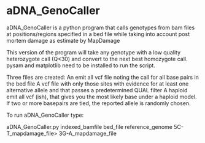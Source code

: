 # aDNA_GenoCaller
aDNA_GenoCaller is a python program that calls genotypes from bam files at positions/regions specified in a bed file while taking into account post mortem damage as estimate by MapDamage

This version of the program will take any genotype with a low quality heterozygote call (Q<30) and convert to the next best homozygote call. pysam and matplotlib need to be installed to run the script. 

Three files are created:
An emit all vcf file noting the call for all base pairs in the bed file
A vcf file with only those sites with evidence for at least one alternative allele and that passes a predetermined QUAL filter 
A haploid emit all vcf (ish), that gives you the most likely base under a haploid model. If two or more basepairs are tied, the reported allele is randomly chosen.

To run aDNA_GenoCaller type:

aDNA_GenoCaller.py indexed_bamfile bed_file reference_genome 5C-T_mapdamage_file> 3G-A_mapdamage_file
